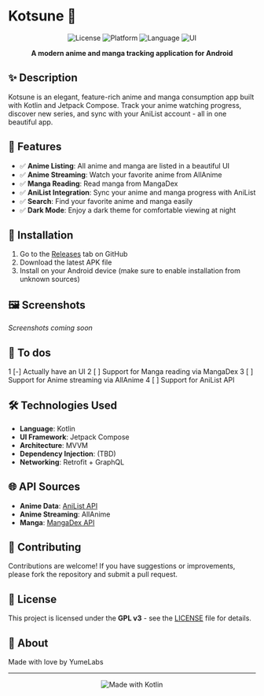 # Kotsune 🦊

<div align="center">

![License](https://img.shields.io/badge/license-GLP-blue)
![Platform](https://img.shields.io/badge/platform-Android-brightgreen)
![Language](https://img.shields.io/badge/language-Kotlin-orange)
![UI](https://img.shields.io/badge/UI-Jetpack%20Compose-purple)

**A modern anime and manga tracking application for Android**

</div>

## ✨ Description

Kotsune is an elegant, feature-rich anime and manga consumption app built with Kotlin and Jetpack Compose. Track your anime watching progress, discover new series, and sync with your AniList account - all in one beautiful app.

## 🎯 Features

- ✅ **Anime Listing**: All anime and manga are listed in a beautiful UI
- ✅ **Anime Streaming**: Watch your favorite anime from AllAnime
- ✅ **Manga Reading**: Read manga from MangaDex
- ✅ **AniList Integration**: Sync your anime and manga progress with AniList
- ✅ **Search**: Find your favorite anime and manga easily
- ✅ **Dark Mode**: Enjoy a dark theme for comfortable viewing at night

## 📱 Installation

1. Go to the [Releases](https://github.com/YumeSoft/Kotsune/releases) tab on GitHub
2. Download the latest APK file
3. Install on your Android device (make sure to enable installation from unknown sources)

## 🖼️ Screenshots

*Screenshots coming soon*

## 📝 To dos
1 [-]  Actually have an UI
2 [ ]  Support for Manga reading via MangaDex
3 [ ]  Support for Anime streaming via AllAnime
4 [ ]  Support for AniList API

## 🛠️ Technologies Used

- **Language**: Kotlin
- **UI Framework**: Jetpack Compose
- **Architecture**: MVVM
- **Dependency Injection**: (TBD)
- **Networking**: Retrofit + GraphQL

## 🌐 API Sources

- **Anime Data**: [AniList API](https://docs.anilist.co/guide)
- **Anime Streaming**: AllAnime
- **Manga**: [MangaDex API](https://api.mangadex.org/docs/)

##  🤝 Contributing

Contributions are welcome! If you have suggestions or improvements, please fork the repository and submit a pull request.

## 📝 License

This project is licensed under the **GPL v3** - see the [LICENSE](LICENSE) file for details.

## 💖 About

Made with love by YumeLabs

---

<div align="center">
  <img src="https://img.shields.io/badge/Made%20with-Kotlin-orange?style=for-the-badge&logo=kotlin" alt="Made with Kotlin">
</div>